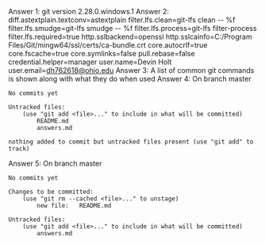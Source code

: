 Answer 1: git version 2.28.0.windows.1
Answer 2: diff.astextplain.textconv=astextplain
    filter.lfs.clean=git-lfs clean -- %f
    filter.lfs.smudge=git-lfs smudge -- %f
    filter.lfs.process=git-lfs filter-process
    filter.lfs.required=true
    http.sslbackend=openssl 
    http.sslcainfo=C:/Program Files/Git/mingw64/ssl/certs/ca-bundle.crt
    core.autocrlf=true
    core.fscache=true
    core.symlinks=false
    pull.rebase=false
    credential.helper=manager
    user.name=Devin Holt
    user.email=dh762618@ohio.edu
Answer 3: A list of common git commands is shown along with what they do when used
Answer 4: On branch master

    No commits yet

    Untracked files:
        (use "git add <file>..." to include in what will be committed)
            README.md
            answers.md

    nothing added to commit but untracked files present (use "git add" to track)
Answer 5: On branch master

    No commits yet

    Changes to be committed:
        (use "git rm --cached <file>..." to unstage)
            new file:   README.md

    Untracked files:
        (use "git add <file>..." to include in what will be committed)
            answers.md